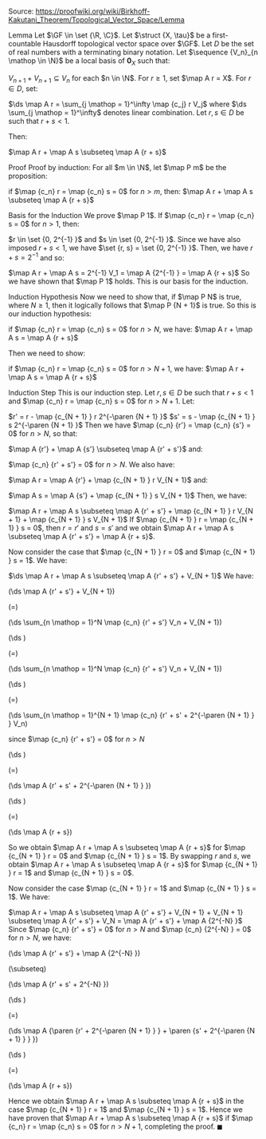 # 

Source: https://proofwiki.org/wiki/Birkhoff-Kakutani_Theorem/Topological_Vector_Space/Lemma



Lemma
Let $\GF \in \set {\R, \C}$.
Let $\struct {X, \tau}$ be a first-countable Hausdorff topological vector space over $\GF$.
Let $D$ be the set of real numbers with a terminating binary notation.
Let $\sequence {V_n}_{n \mathop \in \N}$ be a local basis of ${\mathbf 0}_X$ such that:

$V_{n + 1} + V_{n + 1} \subseteq V_n$ for each $n \in \N$.
For $r \ge 1$, set $\map A r = X$. 
For $r \in D$, set:

$\ds \map A r = \sum_{j \mathop = 1}^\infty \map {c_j} r V_j$
where $\ds \sum_{j \mathop = 1}^\infty$ denotes linear combination.
Let $r, s \in D$ be such that $r + s < 1$.

Then:

$\map A r + \map A s \subseteq \map A {r + s}$


Proof
Proof by induction:
For all $m \in \N$, let $\map P m$ be the proposition:

if $\map {c_n} r = \map {c_n} s = 0$ for $n > m$, then:
$\map A r + \map A s \subseteq \map A {r + s}$


Basis for the Induction
We prove $\map P 1$.
If $\map {c_n} r = \map {c_n} s = 0$ for $n > 1$, then:

$r \in \set {0, 2^{-1} }$ and $s \in \set {0, 2^{-1} }$.
Since we have also imposed $r + s < 1$, we have $\set {r, s} = \set {0, 2^{-1} }$.
Then, we have $r + s = 2^{-1}$ and so: 

$\map A r + \map A s = 2^{-1} V_1 = \map A {2^{-1} } = \map A {r + s}$
So we have shown that $\map P 1$ holds. 
This is our basis for the induction.


Induction Hypothesis
Now we need to show that, if $\map P N$ is true, where $N \ge 1$, then it logically follows that $\map P {N + 1}$ is true.
So this is our induction hypothesis:

if $\map {c_n} r = \map {c_n} s = 0$ for $n > N$, we have:
$\map A r + \map A s = \map A {r + s}$

Then we need to show:

if $\map {c_n} r = \map {c_n} s = 0$ for $n > N + 1$, we have:
$\map A r + \map A s = \map A {r + s}$


Induction Step
This is our induction step.
Let $r, s \in D$ be such that $r + s < 1$ and $\map {c_n} r = \map {c_n} s = 0$ for $n > N + 1$.
Let:

$r' = r - \map {c_{N + 1} } r 2^{-\paren {N + 1} }$
$s' = s - \map {c_{N + 1} } s 2^{-\paren {N + 1} }$
Then we have $\map {c_n} {r'} = \map {c_n} {s'} = 0$ for $n > N$, so that:

$\map A {r'} + \map A {s'} \subseteq \map A {r' + s'}$
and:

$\map {c_n} {r' + s'} = 0$ for $n > N$.
We also have:

$\map A r = \map A {r'} + \map {c_{N + 1} } r V_{N + 1}$
and:

$\map A s = \map A {s'} + \map {c_{N + 1} } s V_{N + 1}$
Then, we have:

$\map A r + \map A s \subseteq \map A {r' + s'} + \map {c_{N + 1} } r V_{N + 1} + \map {c_{N + 1} } s V_{N + 1}$
If $\map {c_{N + 1} } r = \map {c_{N + 1} } s = 0$, then $r = r'$ and $s = s'$ and we obtain $\map A r + \map A s \subseteq \map A {r' + s'} = \map A {r + s}$. 

Now consider the case that $\map {c_{N + 1} } r = 0$ and $\map {c_{N + 1} } s = 1$. 
We have:

$\ds \map A r + \map A s \subseteq \map A {r' + s'} + V_{N + 1}$
We have:














\(\ds \map A {r' + s'} + V_{N + 1}\)

\(=\)







\(\ds \sum_{n \mathop = 1}^N \map {c_n} {r' + s'} V_n + V_{N + 1}\)




















\(\ds \)

\(=\)







\(\ds \sum_{n \mathop = 1}^N \map {c_n} {r' + s'} V_n + V_{N + 1}\)




















\(\ds \)

\(=\)







\(\ds \sum_{n \mathop = 1}^{N + 1} \map {c_n} {r' + s' + 2^{-\paren {N + 1} } } V_n\)





since $\map {c_n} {r' + s'} = 0$ for $n > N$














\(\ds \)

\(=\)







\(\ds \map A {r' + s' + 2^{-\paren {N + 1} } }\)




















\(\ds \)

\(=\)







\(\ds \map A {r + s}\)









So we obtain $\map A r + \map A s \subseteq \map A {r + s}$ for $\map {c_{N + 1} } r = 0$ and $\map {c_{N + 1} } s = 1$.
By swapping $r$ and $s$, we obtain $\map A r + \map A s \subseteq \map A {r + s}$ for $\map {c_{N + 1} } r = 1$ and $\map {c_{N + 1} } s = 0$.

Now consider the case $\map {c_{N + 1} } r = 1$ and $\map {c_{N + 1} } s = 1$. 
We have:

$\map A r + \map A s \subseteq \map A {r' + s'} + V_{N + 1} + V_{N + 1} \subseteq \map A {r' + s'} + V_N = \map A {r' + s'} + \map A {2^{-N} }$
Since $\map {c_n} {r' + s'} = 0$ for $n > N$ and $\map {c_n} {2^{-N} } = 0$ for $n > N$, we have:














\(\ds \map A {r' + s'} + \map A {2^{-N} }\)

\(\subseteq\)







\(\ds \map A {r' + s' + 2^{-N} }\)




















\(\ds \)

\(=\)







\(\ds \map A {\paren {r' + 2^{-\paren {N + 1} } } + \paren {s' + 2^{-\paren {N + 1} } } }\)




















\(\ds \)

\(=\)







\(\ds \map A {r + s}\)









Hence we obtain $\map A r + \map A s \subseteq \map A {r + s}$ in the case $\map {c_{N + 1} } r = 1$ and $\map {c_{N + 1} } s = 1$.
Hence we have proven that $\map A r + \map A s \subseteq \map A {r + s}$ if $\map {c_n} r = \map {c_n} s = 0$ for $n > N + 1$, completing the proof.
$\blacksquare$





